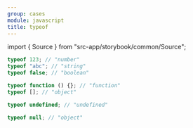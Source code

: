 ```yaml
---
group: cases
module: javascript
title: typeof
---
```


import { Source } from "src-app/storybook/common/Source";

```js
typeof 123; // "number"
typeof "abc"; // "string"
typeof false; // "boolean"

typeof function () {}; // "function"
typeof []; // "object"

typeof undefined; // "undefined"

typeof null; // "object"
```

<Source path="cases/javascript/__storybook__/typeof.md" />
